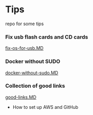 # Tips
repo  for some tips <br/>

### Fix usb flash cards and CD cards
[fix-os-for-usb.MD](fix-os-for-usb.MD) 

### Docker without SUDO
[docker-without-sudo.MD](docker-without-sudo.MD)

### Collection of good links
[good-links.MD](good-links.MD)
- How to set up AWS and GitHub

